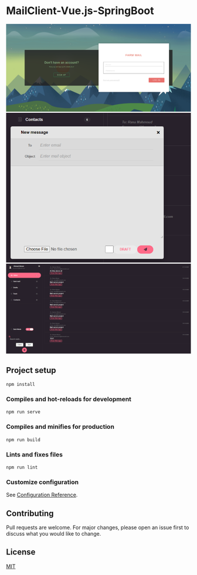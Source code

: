 # MailClient-Vue.js-SpringBoot

![](images/login.PNG)
![](images/compose.png)
![](images/dark%20mode.png)



## Project setup

```
npm install
```

### Compiles and hot-reloads for development

```
npm run serve
```

### Compiles and minifies for production

```
npm run build
```

### Lints and fixes files

```
npm run lint
```

### Customize configuration

See [Configuration Reference](https://cli.vuejs.org/config/).

## Contributing
Pull requests are welcome. For major changes, please open an issue first to discuss what you would like to change.

## License
[MIT](https://choosealicense.com/licenses/mit/)
